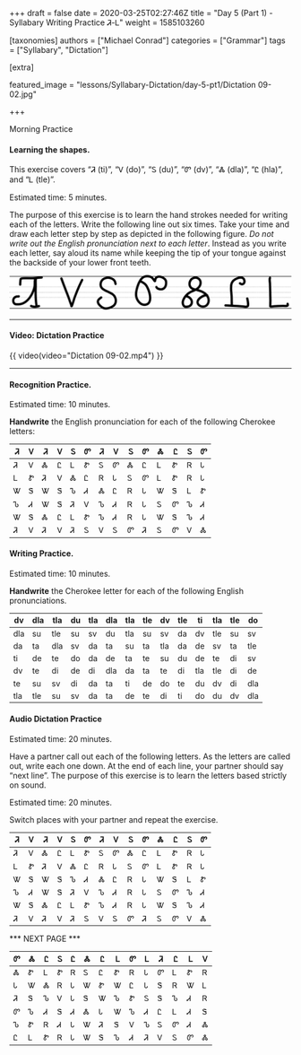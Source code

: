 +++
draft = false
date = 2020-03-25T02:27:46Z
title = "Day 5 (Part 1) - Syllabary Writing Practice Ꮨ-Ꮮ"
weight = 1585103260

[taxonomies]
authors = ["Michael Conrad"]
categories = ["Grammar"]
tags = ["Syllabary", "Dictation"]

[extra]

featured_image = "lessons/Syllabary-Dictation/day-5-pt1/Dictation 09-02.jpg"

+++

Morning Practice

#### Learning the shapes.

This exercise covers “Ꮨ (ti)”, “Ꮩ (do)”, “Ꮪ (du)”, “Ꮫ (dv)”, “Ꮬ (dla)”,
“Ꮭ (hla)”, and “Ꮮ (tle)”.

Estimated time: 5 minutes.
<!-- more -->
The purpose of this exercise is to learn the hand strokes needed for
writing each of the letters. Write the following line out six times.
Take your time and draw each letter step by step as depicted in the
following figure. *Do not write out the English pronunciation next to
each letter*. Instead as you write each letter, say aloud its name while
keeping the tip of your tongue against the backside of your lower front
teeth.

![image](handone%20-%20sample%2009.jpg)

---

#### Video: Dictation Practice

{{ video(video="Dictation 09-02.mp4") }}

---

#### Recognition Practice.

Estimated time: 10 minutes.

__Handwrite__ the English pronunciation for each of the following Cherokee letters:

| Ꮨ | Ꮩ | Ꮨ | Ꮩ | Ꮪ | Ꮫ | Ꮨ | Ꮩ | Ꮪ | Ꮫ | Ꮬ | Ꮭ | Ꮪ | Ꮫ |
|---|---|---|---|---|---|---|---|---|---|---|---|---|---|
| Ꮨ | Ꮩ | Ꮬ | Ꮭ | Ꮮ | Ꮡ | Ꮪ | Ꮫ | Ꮬ | Ꮭ | Ꮮ | Ꮡ | Ꮢ | Ꮣ |
| Ꮮ | Ꮡ | Ꮨ | Ꮩ | Ꮬ | Ꮭ | Ꮢ | Ꮣ | Ꮪ | Ꮫ | Ꮮ | Ꮡ | Ꮢ | Ꮣ |
| Ꮤ | Ꮥ | Ꮤ | Ꮥ | Ꮦ | Ꮧ | Ꮬ | Ꮭ | Ꮢ | Ꮣ | Ꮤ | Ꮥ | Ꮮ | Ꮡ |
| Ꮦ | Ꮧ | Ꮤ | Ꮥ | Ꮨ | Ꮩ | Ꮦ | Ꮧ | Ꮢ | Ꮣ | Ꮪ | Ꮫ | Ꮦ | Ꮧ |
| Ꮤ | Ꮥ | Ꮬ | Ꮭ | Ꮮ | Ꮡ | Ꮦ | Ꮧ | Ꮢ | Ꮣ | Ꮤ | Ꮥ | Ꮦ | Ꮧ |
| Ꮨ | Ꮩ | Ꮨ | Ꮩ | Ꮨ | Ꮪ | Ꮩ | Ꮪ | Ꮫ | Ꮨ | Ꮪ | Ꮫ | Ꮩ | Ꮬ |

#### Writing Practice.

Estimated time: 10 minutes.

__Handwrite__ the Cherokee letter for each of the following English pronunciations.

| dv  | dla | tla | du | tla | dla | tla | tle | dv  | tle | ti  | tla | tle | do  |
|-----|-----|-----|----|-----|-----|-----|-----|-----|-----|-----|-----|-----|-----|
| dla | su  | tle | su | sv  | du  | tla | su  | sv  | da  | dv  | tle | su  | sv  |
| da  | ta  | dla | sv | da  | ta  | su  | ta  | tla | da  | de  | sv  | ta  | tle |
| ti  | de  | te  | do | da  | de  | ta  | te  | su  | du  | de  | te  | di  | sv  |
| dv  | te  | di  | de | di  | dla | da  | ta  | te  | di  | tla | tle | di  | de  |
| te  | su  | sv  | di | da  | ta  | ti  | de  | do  | te  | du  | dv  | di  | dla |
| tla | tle | su  | sv | da  | ta  | de  | te  | di  | ti  | do  | du  | dv  | dla |

#### Audio Dictation Practice

Estimated time: 20 minutes.

Have a partner call out each of the following letters. As the letters
are called out, write each one down. At the end of each line, your
partner should say “next line”. The purpose of this exercise is to learn
the letters based strictly on sound.

Estimated time: 20 minutes.

Switch places with your partner and repeat the exercise.

| Ꮨ | Ꮩ | Ꮨ | Ꮩ | Ꮪ | Ꮫ | Ꮨ | Ꮩ | Ꮪ | Ꮫ | Ꮬ | Ꮭ | Ꮪ | Ꮫ |
|---|---|---|---|---|---|---|---|---|---|---|---|---|---|
| Ꮨ | Ꮩ | Ꮬ | Ꮭ | Ꮮ | Ꮡ | Ꮪ | Ꮫ | Ꮬ | Ꮭ | Ꮮ | Ꮡ | Ꮢ | Ꮣ |
| Ꮮ | Ꮡ | Ꮨ | Ꮩ | Ꮬ | Ꮭ | Ꮢ | Ꮣ | Ꮪ | Ꮫ | Ꮮ | Ꮡ | Ꮢ | Ꮣ |
| Ꮤ | Ꮥ | Ꮤ | Ꮥ | Ꮦ | Ꮧ | Ꮬ | Ꮭ | Ꮢ | Ꮣ | Ꮤ | Ꮥ | Ꮮ | Ꮡ |
| Ꮦ | Ꮧ | Ꮤ | Ꮥ | Ꮨ | Ꮩ | Ꮦ | Ꮧ | Ꮢ | Ꮣ | Ꮪ | Ꮫ | Ꮦ | Ꮧ |
| Ꮤ | Ꮥ | Ꮬ | Ꮭ | Ꮮ | Ꮡ | Ꮦ | Ꮧ | Ꮢ | Ꮣ | Ꮤ | Ꮥ | Ꮦ | Ꮧ |
| Ꮨ | Ꮩ | Ꮨ | Ꮩ | Ꮨ | Ꮪ | Ꮩ | Ꮪ | Ꮫ | Ꮨ | Ꮪ | Ꮫ | Ꮩ | Ꮬ |

*** NEXT PAGE ***

| Ꮫ | Ꮬ | Ꮭ | Ꮪ | Ꮭ | Ꮬ | Ꮭ | Ꮮ | Ꮫ | Ꮮ | Ꮨ | Ꮭ | Ꮮ | Ꮩ |
|---|---|---|---|---|---|---|---|---|---|---|---|---|---|
| Ꮬ | Ꮡ | Ꮮ | Ꮡ | Ꮢ | Ꮪ | Ꮭ | Ꮡ | Ꮢ | Ꮣ | Ꮫ | Ꮮ | Ꮡ | Ꮢ |
| Ꮣ | Ꮤ | Ꮬ | Ꮢ | Ꮣ | Ꮤ | Ꮡ | Ꮤ | Ꮭ | Ꮣ | Ꮥ | Ꮢ | Ꮤ | Ꮮ |
| Ꮨ | Ꮥ | Ꮦ | Ꮩ | Ꮣ | Ꮥ | Ꮤ | Ꮦ | Ꮡ | Ꮪ | Ꮥ | Ꮦ | Ꮧ | Ꮢ |
| Ꮫ | Ꮦ | Ꮧ | Ꮥ | Ꮧ | Ꮬ | Ꮣ | Ꮤ | Ꮦ | Ꮧ | Ꮭ | Ꮮ | Ꮧ | Ꮥ |
| Ꮦ | Ꮡ | Ꮢ | Ꮧ | Ꮣ | Ꮤ | Ꮨ | Ꮥ | Ꮩ | Ꮦ | Ꮪ | Ꮫ | Ꮧ | Ꮬ |
| Ꮭ | Ꮮ | Ꮡ | Ꮢ | Ꮣ | Ꮤ | Ꮥ | Ꮦ | Ꮧ | Ꮨ | Ꮩ | Ꮪ | Ꮫ | Ꮬ |
